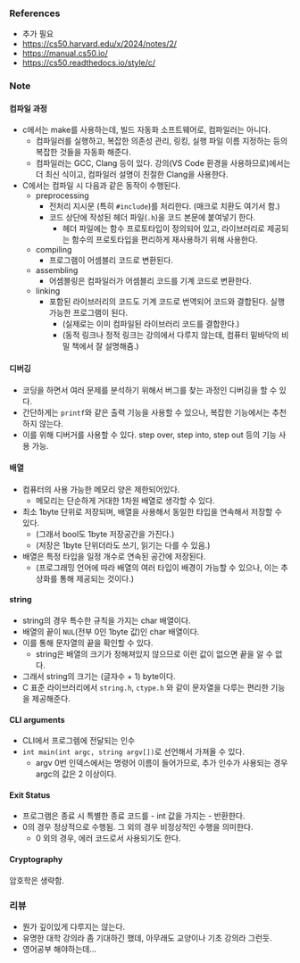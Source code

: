 ### References

- 추가 필요
- https://cs50.harvard.edu/x/2024/notes/2/
- https://manual.cs50.io/
- https://cs50.readthedocs.io/style/c/

### Note

#### 컴파일 과정

- c에서는 make를 사용하는데, 빌드 자동화 소프트웨어로, 컴파일러는 아니다.
  - 컴파일러를 실행하고, 복잡한 의존성 관리, 링킹, 실행 파일 이름 지정하는 등의 복잡한 것들을 자동화 해준다.
  - 컴파일러는 GCC, Clang 등이 있다. 강의(VS Code 환경을 사용하므로)에서는 더 최신 식이고, 컴파일러 설명이 친절한 Clang을 사용한다.
- C에서는 컴파일 시 다음과 같은 동작이 수행된다.
  - preprocessing
    - 전처리 지시문 (특히 `#include`)를 처리한다. (매크로 치환도 여기서 함.) 
    - 코드 상단에 작성된 헤더 파일(`.h`)을 코드 본문에 붙여넣기 한다.
      - 헤더 파일에는 함수 프로토타입이 정의되어 있고, 라이브러리로 제공되는 함수의 프로토타입을 편리하게 재사용하기 위해 사용한다.
  - compiling
    - 프로그램이 어셈블리 코드로 변환된다.
  - assembling
    - 어셈블링은 컴파일러가 어셈블리 코드를 기계 코드로 변환한다.
  - linking
    - 포함된 라이브러리의 코드도 기계 코드로 번역되어 코드와 결합된다. 실행 가능한 프로그램이 된다.
      - (실제로는 이미 컴파일된 라이브러리 코드를 결합한다.)
      - (동적 링크나 정적 링크는 강의에서 다루지 않는데, 컴퓨터 밑바닥의 비밀 책에서 잘 설명해줌.)

#### 디버깅

- 코딩을 하면서 여러 문제를 분석하기 위해서 버그를 찾는 과정인 디버깅을 할 수 있다.
- 간단하게는 `printf`와 같은 출력 기능을 사용할 수 있으나, 복잡한 기능에서는 추천하지 않는다.
- 이를 위해 디버거를 사용할 수 있다. step over, step into, step out 등의 기능 사용 가능.

#### 배열

- 컴퓨터의 사용 가능한 메모리 양은 제한되어있다.
  - 메모리는 단순하게 거대한 1차원 배열로 생각할 수 있다.
- 최소 1byte 단위로 저장되며, 배열을 사용해서 동일한 타입을 연속해서 저장할 수 있다.
  - (그래서 bool도 1byte 저장공간을 가진다.) 
  - (저장은 1byte 단위더라도 쓰기, 읽기는 다를 수 있음.)
- 배열은 특정 타입을 일정 개수로 연속된 공간에 저장된다.
  - (프로그래밍 언어에 따라 배열의 여러 타입이 배경이 가능할 수 있으나, 이는 추상화를 통해 제공되는 것이다.)

#### string
- string의 경우 특수한 규칙을 가지는 char 배열이다.
- 배열의 끝이 `NUL`(전부 0인 1byte 값)인 char 배열이다.
- 이를 통해 문자열의 끝을 확인할 수 있다.
  - string은 배열의 크기가 정해져있지 않으므로 이런 값이 없으면 끝을 알 수 없다.
- 그래서 string의 크기는 (글자수 + 1) byte이다.
- C 표준 라이브러리에서 `string.h`, `ctype.h` 와 같이 문자열을 다루는 편리한 기능을 제공해준다.

#### CLI arguments

- CLI에서 프로그렘에 전달되는 인수
- `int main(int argc, string argv[])`로 선언해서 가져올 수 있다.
  - argv 0번 인덱스에서는 명령어 이름이 들어가므로, 추가 인수가 사용되는 경우 argc의 값은 2 이상이다.

#### Exit Status

- 프로그램은 종료 시 특별한 종료 코드를 - int 값을 가지는 - 반환한다. 
- 0의 경우 정상적으로 수행됨. 그 외의 경우 비정상적인 수행을 의미한다.
  - 0 외의 경우, 에러 코드로서 사용되기도 한다.

#### Cryptography

암호학은 생략함.

### 리뷰

- 뭔가 깊이있게 다루지는 않는다. 
- 유명한 대학 강의라 좀 기대하긴 했데, 아무래도 교양이나 기초 강의라 그런듯.
- 영어공부 해야하는데...